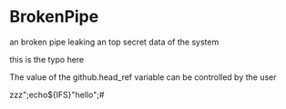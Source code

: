 # BrokenPipe
an broken pipe leaking an top secret data of the system

this is the typo here


The value of the github.head_ref variable can be controlled by the user


zzz";echo${IFS}"hello";#
